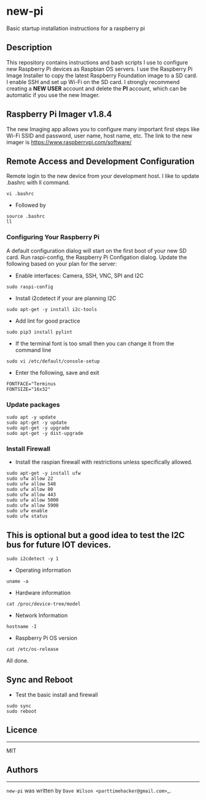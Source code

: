 # new-pi
Basic startup installation instructions for a raspberry pi
## Description

This repository contains instructions and bash scripts I use to configure new Raspberry Pi devices as Raspbian OS servers. I use the Raspberry Pi Image Installer to copy the latest Raspberry Foundation image to a SD card. I enable SSH and set up Wi-Fi on the SD card. I strongly recommend creating a **NEW USER** account and delete the **PI** account, which can be automatic if you use the new Imager.

## Raspberry Pi Imager v1.8.4

The new Imaging app allows you to configure many important first steps like Wi-Fi SSID and password, user name, host name, etc. The link to the
new imager is https://www.raspberrypi.com/software/

## Remote Access and Development Configuration

Remote login to the new device from your development host. I like to update .bashrc with ll command.

```
vi .bashrc
```
- Followed by
```
source .bashrc
ll
```
### Configuring Your Raspberry Pi

A default configuration dialog will start on the first boot of your new SD card. Run raspi-config, the Raspberry Pi
Configation dialog. Update the following based on your plan for the server:

* Enable interfaces: Camera, SSH, VNC, SPI and I2C

```
sudo raspi-config
```
- Install i2cdetect if your are planning I2C
```
sudo apt-get -y install i2c-tools
```
- Add lint for good practice
```
sudo pip3 install pylint
```
- If the terminal font is too small then you can change it from the command line
```
sudo vi /etc/default/console-setup 
```
- Enter the following, save and exit
```
FONTFACE="Terminus
FONTSIZE="16x32"
```

### Update packages
```
sudo apt -y update
sudo apt-get -y update
sudo apt-get -y upgrade
sudo apt-get -y dist-upgrade
```

### Install Firewall 
- Install the raspian firewall with restrictions unless specifically allowed.
```
sudo apt-get -y install ufw
sudo ufw allow 22
sudo ufw allow 548
sudo ufw allow 80
sudo ufw allow 443
sudo ufw allow 5000
sudo ufw allow 5900
sudo ufw enable
sudo ufw status
```
## This is optional but a good idea to test the I2C bus for future IOT devices.
```
sudo i2cdetect -y 1
```
* Operating information
```
uname -a
```
* Hardware information
```
cat /proc/device-tree/model
```
* Network Information
```
hostname -I
```
* Raspberry Pi OS version
```
cat /etc/os-release
```
All done.
## Sync and Reboot
- Test the basic install and firewall
```
sudo sync
sudo reboot
```
## Licence
-------

MIT

## Authors
-------

`new-pi` was written by `Dave Wilson <parttimehacker@gmail.com>`_.
